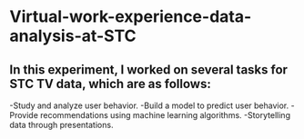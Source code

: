 # Virtual-work-experience-data-analysis-at-STC
## In this experiment, I worked on several tasks for STC TV data, which are as follows:

-Study and analyze user behavior.
-Build a model to predict user behavior.
-Provide recommendations using machine learning algorithms.
-Storytelling data through presentations.
